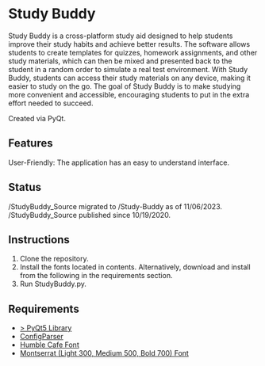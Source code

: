 # Study Buddy

Study Buddy is a cross-platform study aid designed to help students improve their study habits and achieve better results. The software allows students to create templates for quizzes, homework assignments, and other study materials, which can then be mixed and presented back to the student in a random order to simulate a real test environment. With Study Buddy, students can access their study materials on any device, making it easier to study on the go. The goal of Study Buddy is to make studying more convenient and accessible, encouraging students to put in the extra effort needed to succeed.

Created via PyQt.

## Features
User-Friendly: The application has an easy to understand interface.

## Status
/StudyBuddy_Source migrated to /Study-Buddy as of 11/06/2023. <br>
/StudyBuddy_Source published since 10/19/2020.

## Instructions
1. Clone the repository.
2. Install the fonts located in contents. Alternatively, download and install from the following in the requirements section.
3. Run StudyBuddy.py.

## Requirements
- [> PyQt5 Library](https://pypi.org/project/PyQt5/)
- [ConfigParser](https://docs.python.org/3/library/configparser.html)
- [Humble Cafe Font](https://www.dafont.com/humble-cafe.font)
- [Montserrat (Light 300, Medium 500, Bold 700) Font](https://fonts.google.com/specimen/Montserrat)